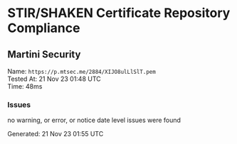 # STIR/SHAKEN Certificate Repository Compliance

## Martini Security

Name: `https://p.mtsec.me/2884/XIJO8ulLlSlT.pem`\
Tested At: 21 Nov 23 01:48 UTC\
Time: 48ms

### Issues

no warning, or error, or notice date level issues were found

Generated: 21 Nov 23 01:55 UTC